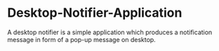 # Desktop-Notifier-Application
 A desktop notifier is a simple application which produces a notification message in form of a pop-up message on desktop.
